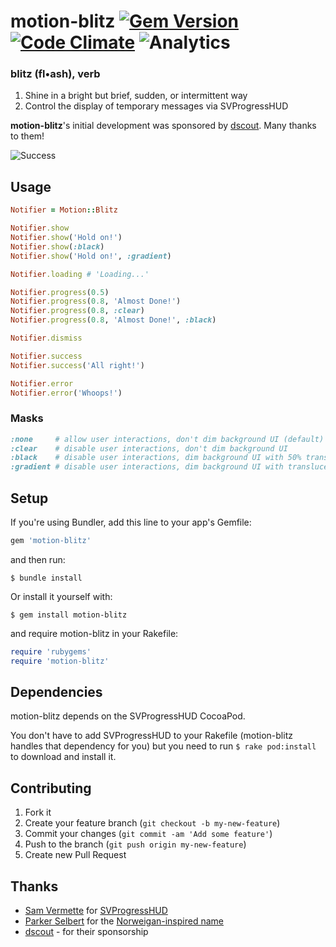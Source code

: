 # motion-blitz [![Gem Version](https://badge.fury.io/rb/motion-blitz.png)](http://badge.fury.io/rb/motion-blitz) [![Code Climate](https://codeclimate.com/github/dblandin/motion-blitz.png)](https://codeclimate.com/github/dblandin/motion-blitz) ![Analytics](https://d2weczhvl823v0.cloudfront.net/dblandin/motion-blitz/trend.png)

### blitz (fl•ash), verb

1. Shine in a bright but brief, sudden, or intermittent way
2. Control the display of temporary messages via SVProgressHUD

__motion-blitz__'s initial development was sponsored by [dscout](https://dscout.com). Many thanks to them!

![Success](https://github.com/dblandin/motion-blitz/blob/master/img/success.png?raw=true)

## Usage

``` ruby
Notifier = Motion::Blitz

Notifier.show
Notifier.show('Hold on!')
Notifier.show(:black)
Notifier.show('Hold on!', :gradient)

Notifier.loading # 'Loading...'

Notifier.progress(0.5)
Notifier.progress(0.8, 'Almost Done!')
Notifier.progress(0.8, :clear)
Notifier.progress(0.8, 'Almost Done!', :black)

Notifier.dismiss

Notifier.success
Notifier.success('All right!')

Notifier.error
Notifier.error('Whoops!')
```

### Masks

``` ruby
:none     # allow user interactions, don't dim background UI (default)
:clear    # disable user interactions, don't dim background UI
:black    # disable user interactions, dim background UI with 50% translucent black
:gradient # disable user interactions, dim background UI with translucent radial gradient (a-la-alertView)
```

## Setup

If you're using Bundler, add this line to your app's Gemfile:

```ruby
gem 'motion-blitz'
```

and then run:

```
$ bundle install
```

Or install it yourself with:

```
$ gem install motion-blitz
```

and require motion-blitz in your Rakefile:

```ruby
require 'rubygems'
require 'motion-blitz'
```

## Dependencies

motion-blitz depends on the SVProgressHUD CocoaPod.

You don't have to add SVProgressHUD to your Rakefile (motion-blitz handles that
dependency for you) but you need to run `$ rake pod:install` to download and
install it.

## Contributing

1. Fork it
2. Create your feature branch (`git checkout -b my-new-feature`)
3. Commit your changes (`git commit -am 'Add some feature'`)
4. Push to the branch (`git push origin my-new-feature`)
5. Create new Pull Request

## Thanks

* [Sam Vermette](https://github.com/samvermette) for [SVProgressHUD](https://github.com/samvermette/SVProgressHUD)
* [Parker Selbert](https://github.com/sorentwo) for the [Norweigan-inspired name](https://github.com/dblandin/motion-blitz/blob/master/lib/project/motion-blitz.rb#L2)
* [dscout](https://dscout.com) - for their sponsorship
